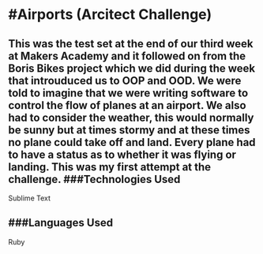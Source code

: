 #Airports (Arcitect Challenge) 
=================

This was the test set at the end of our third week at Makers Academy and it followed on from the Boris Bikes project which we did during the week that introuduced us to OOP and OOD. We were told to imagine that we were writing software to control the flow of planes at an airport. We also had to consider the weather, this would normally be sunny but at times stormy and at these times no plane could take off and land. Every plane had to have a status as to whether it was flying or landing. This was my first attempt at the challenge.
###Technologies Used
----------

Sublime Text

###Languages Used
----------
Ruby

 
